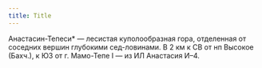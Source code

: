 ```yaml
---
title: Title
---
```


Анастасин-Тепеси* — лесистая куполообразная гора, отделенная от соседних вершин
глубокими сед-ловинами. В 2 км к СВ от нп Высокое (Бахч.), к ЮЗ от г. Мамо-Тепе
I — из ИЛ Анастасия И–4.
